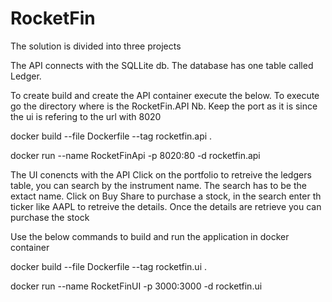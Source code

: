 # RocketFin

The solution is divided into three projects

The API connects with the SQLLite db. The database has one table called Ledger. 

To create build and create the API container execute the below. To execute go the directory where is the RocketFin.API
Nb. Keep the port as it is since the ui is refering to the url with 8020

docker build --file Dockerfile --tag rocketfin.api .

docker run --name RocketFinApi -p 8020:80 -d rocketfin.api 

The UI conencts with the API
  Click on the portfolio to retreive the ledgers table, you can search by the  instrument name. The search has to be the extact name. 
  Click on Buy Share to purchase a stock, in the search enter th ticker like AAPL to retreive the details. Once the details are retrieve you can purchase the stock

Use the below commands to build and run the application in docker container

docker build --file Dockerfile --tag rocketfin.ui .

docker run --name RocketFinUI -p 3000:3000 -d rocketfin.ui
